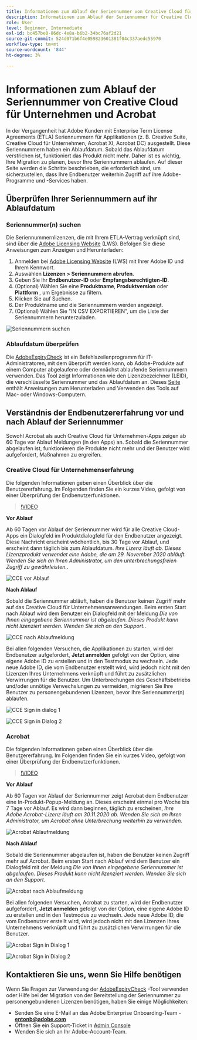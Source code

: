 ```yaml
---
title: Informationen zum Ablauf der Seriennummer von Creative Cloud für Unternehmen und Acrobat
description: Informationen zum Ablauf der Seriennummer für Creative Cloud für Unternehmen und Acrobat
role: User
level: Beginner, Intermediate
exl-id: bc457be0-86dc-4e8a-b6b2-34bc76af2d21
source-git-commit: 524d071b6f4e059823601381f04c337aedc55970
workflow-type: tm+mt
source-wordcount: '844'
ht-degree: 3%

---
```


# Informationen zum Ablauf der Seriennummer von Creative Cloud für Unternehmen und Acrobat

In der Vergangenheit hat Adobe Kunden mit Enterprise Term License Agreements (ETLA) Seriennummern für Applikationen (z. B. Creative Suite, Creative Cloud für Unternehmen, Acrobat XI, Acrobat DC) ausgestellt. Diese Seriennummern haben ein Ablaufdatum. Sobald das Ablaufdatum verstrichen ist, funktioniert das Produkt nicht mehr. Daher ist es wichtig, Ihre Migration zu planen, bevor Ihre Seriennummern ablaufen. Auf dieser Seite werden die Schritte beschrieben, die erforderlich sind, um sicherzustellen, dass Ihre Endbenutzer weiterhin Zugriff auf ihre Adobe-Programme und -Services haben.

## Überprüfen Ihrer Seriennummern auf ihr Ablaufdatum

### Seriennummer(n) suchen

Die Seriennummernlizenzen, die mit Ihrem ETLA-Vertrag verknüpft sind, sind über die [Adobe Licensing Website](https://licensing.adobe.com/) (LWS). Befolgen Sie diese Anweisungen zum Anzeigen und Herunterladen:

1. Anmelden bei [Adobe Licensing Website](https://licensing.adobe.com/) (LWS) mit Ihrer Adobe ID und Ihrem Kennwort.
1. Auswählen **Lizenzen > Seriennummern abrufen**.
1. Geben Sie Ihr **Endbenutzer-ID** oder **Empfangsberechtigten-ID**.
1. (Optional) Wählen Sie eine **Produktname**, **Produktversion** oder **Plattform** , um Ergebnisse zu filtern.
1. Klicken Sie auf Suchen.
1. Der Produktname und die Seriennummern werden angezeigt.
1. (Optional) Wählen Sie &quot;IN CSV EXPORTIEREN&quot;, um die Liste der Seriennummern herunterzuladen.

![Seriennummern suchen](assets/retrieveserialnumbers.png)

### Ablaufdatum überprüfen

Die [AdobeExpiryCheck](https://helpx.adobe.com/enterprise/kb/volume-license-expiration-check.html) ist ein Befehlszeilenprogramm für IT-Administratoren, mit dem überprüft werden kann, ob Adobe-Produkte auf einem Computer abgelaufene oder demnächst ablaufende Seriennummern verwenden. Das Tool zeigt Informationen wie den Lizenzbezeichner (LEID), die verschlüsselte Seriennummer und das Ablaufdatum an. Dieses [Seite](https://helpx.adobe.com/enterprise/kb/volume-license-expiration-check.html) enthält Anweisungen zum Herunterladen und Verwenden des Tools auf Mac- oder Windows-Computern.

## Verständnis der Endbenutzererfahrung vor und nach Ablauf der Seriennummer

Sowohl Acrobat als auch Creative Cloud für Unternehmen-Apps zeigen ab 60 Tage vor Ablauf Meldungen (in den Apps) an. Sobald die Seriennummer abgelaufen ist, funktionieren die Produkte nicht mehr und der Benutzer wird aufgefordert, Maßnahmen zu ergreifen.

### Creative Cloud für Unternehmenserfahrung

Die folgenden Informationen geben einen Überblick über die Benutzererfahrung. Im Folgenden finden Sie ein kurzes Video, gefolgt von einer Überprüfung der Endbenutzerfunktionen.

>[!VIDEO](https://video.tv.adobe.com/v/331746?hidetitle=true)

**Vor Ablauf**

Ab 60 Tagen vor Ablauf der Seriennummer wird für alle Creative Cloud-Apps ein Dialogfeld im Produktdialogfeld für den Endbenutzer angezeigt. Diese Nachricht erscheint wöchentlich, bis 30 Tage vor Ablauf, und erscheint dann täglich bis zum Ablaufdatum. *Ihre Lizenz läuft ab. Dieses Lizenzprodukt verwendet eine Adobe, die am 29. November 2020 abläuft. Wenden Sie sich an Ihren Administrator, um den unterbrechungsfreien Zugriff zu gewährleisten.*.

![CCE vor Ablauf](assets/cceexpiring.png)

**Nach Ablauf**

Sobald die Seriennummer abläuft, haben die Benutzer keinen Zugriff mehr auf das Creative Cloud für Unternehmensanwendungen. Beim ersten Start nach Ablauf wird dem Benutzer ein Dialogfeld mit der Meldung *Die von Ihnen eingegebene Seriennummer ist abgelaufen. Dieses Produkt kann nicht lizenziert werden. Wenden Sie sich an den Support.*.

![CCE nach Ablaufmeldung](assets/cceafterexpire.png)

Bei allen folgenden Versuchen, die Applikationen zu starten, wird der Endbenutzer aufgefordert, **Jetzt anmelden** gefolgt von der Option, eine eigene Adobe ID zu erstellen und in den Testmodus zu wechseln. Jede neue Adobe ID, die vom Endbenutzer erstellt wird, wird jedoch nicht mit den Lizenzen Ihres Unternehmens verknüpft und führt zu zusätzlichen Verwirrungen für die Benutzer. Um Unterbrechungen des Geschäftsbetriebs und/oder unnötige Verwechslungen zu vermeiden, migrieren Sie Ihre Benutzer zu personengebundenen Lizenzen, bevor Ihre Seriennummer(n) ablaufen.

![CCE Sign in dialog 1](assets/ccesignin1.png)

![CCE Sign in Dialog 2](assets/ccesignin2.png)

### Acrobat

Die folgenden Informationen geben einen Überblick über die Benutzererfahrung. Im Folgenden finden Sie ein kurzes Video, gefolgt von einer Überprüfung der Endbenutzerfunktionen.

>[!VIDEO](https://video.tv.adobe.com/v/331749?hidetitle=true)


**Vor Ablauf**

Ab 60 Tagen vor Ablauf der Seriennummer zeigt Acrobat dem Endbenutzer eine In-Produkt-Popup-Meldung an. Dieses erscheint einmal pro Woche bis 7 Tage vor Ablauf. Es wird dann beginnen, täglich zu erscheinen, *Ihre Adobe Acrobat-Lizenz läuft am 30.11.2020 ab. Wenden Sie sich an Ihren Administrator, um Acrobat ohne Unterbrechung weiterhin zu verwenden.*

![Acrobat Ablaufmeldung](assets/acrobatexpiring.png)

**Nach Ablauf**

Sobald die Seriennummer abgelaufen ist, haben die Benutzer keinen Zugriff mehr auf Acrobat. Beim ersten Start nach Ablauf wird dem Benutzer ein Dialogfeld mit der Meldung *Die von Ihnen eingegebene Seriennummer ist abgelaufen. Dieses Produkt kann nicht lizenziert werden. Wenden Sie sich an den Support.*

![Acrobat nach Ablaufmeldung](assets/acrobatafterexpire.png)

Bei allen folgenden Versuchen, Acrobat zu starten, wird der Endbenutzer aufgefordert, **Jetzt anmelden** gefolgt von der Option, eine eigene Adobe ID zu erstellen und in den Testmodus zu wechseln. Jede neue Adobe ID, die vom Endbenutzer erstellt wird, wird jedoch nicht mit den Lizenzen Ihres Unternehmens verknüpft und führt zu zusätzlichen Verwirrungen für die Benutzer.

![Acrobat Sign in Dialog 1](assets/acrobatsignin1.png)

![Acrobat Sign in Dialog 2](assets/acrobatsignin2.png)

## Kontaktieren Sie uns, wenn Sie Hilfe benötigen

Wenn Sie Fragen zur Verwendung der [AdobeExpiryCheck](https://helpx.adobe.com/enterprise/kb/volume-license-expiration-check.html) -Tool verwenden oder Hilfe bei der Migration von der Bereitstellung der Seriennummer zu personengebundenen Lizenzen benötigen, haben Sie einige Möglichkeiten:
* Senden Sie eine E-Mail an das Adobe Enterprise Onboarding-Team - **entonb@adobe.com**
* Öffnen Sie ein Support-Ticket in [Admin Console](https://adminconsole.adobe.com/support)
* Wenden Sie sich an Ihr Adobe-Account-Team.
